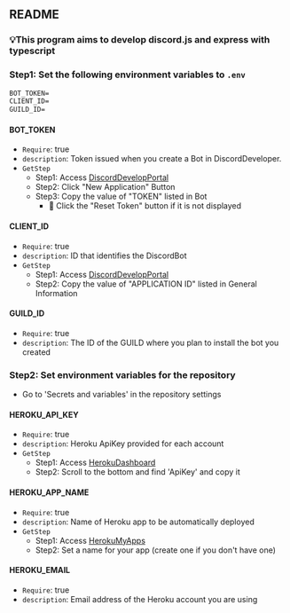 ## README

### 💡This program aims to develop discord.js and express with typescript

### **Step1**: Set the following environment variables to `.env`

```txt
BOT_TOKEN=
CLIENT_ID=
GUILD_ID=
```

#### BOT_TOKEN

-   `Require`: true
-   `description`: Token issued when you create a Bot in DiscordDeveloper.
-   `GetStep`
    -   Step1: Access [DiscordDevelopPortal](https://discord.com/developers/applications)
    -   Step2: Click "New Application" Button
    -   Step3: Copy the value of "TOKEN" listed in Bot
        -   🌟 Click the "Reset Token" button if it is not displayed

#### CLIENT_ID

-   `Require`: true
-   `description`: ID that identifies the DiscordBot
-   `GetStep`
    -   Step1: Access [DiscordDevelopPortal](https://discord.com/developers/applications)
    -   Step2: Copy the value of "APPLICATION ID" listed in General Information

#### GUILD_ID

-   `Require`: true
-   `description`: The ID of the GUILD where you plan to install the bot you created

### **Step2**: Set environment variables for the repository

-   Go to 'Secrets and variables' in the repository settings

#### HEROKU_API_KEY

-   `Require`: true
-   `description`: Heroku ApiKey provided for each account
-   `GetStep`
    -   Step1: Access [HerokuDashboard](https://dashboard.heroku.com/account)
    -   Step2: Scroll to the bottom and find 'ApiKey' and copy it

#### HEROKU_APP_NAME

-   `Require`: true
-   `description`: Name of Heroku app to be automatically deployed
-   `GetStep`
    -   Step1: Access [HerokuMyApps](https://dashboard.heroku.com/apps)
    -   Step2: Set a name for your app (create one if you don't have one)

#### HEROKU_EMAIL

-   `Require`: true
-   `description`: Email address of the Heroku account you are using

